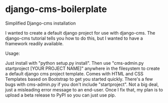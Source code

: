 django-cms-boilerplate
======================

Simplified Django-cms installation

I wanted to create a default django project for use with django-cms.  The django-cms tutorial tells you how to do this, but I wanted to have a framework readily available.

Usage:

Just install with "python setup.py install".  Then use "cms-admin.py startproject [YOUR PROJECT NAME]" anywhere in the filesystem to create a default django cms project template.  Comes with HTML and CSS Templates based on Bootstrap to get you started quickly.  There's a few bugs with cms-admin.py if you don't include "startproject".  Not a big deal, just a misleading error message to an end-user.  Once I fix that, my plan is to upload a beta release to PyPI so you can just use pip.
